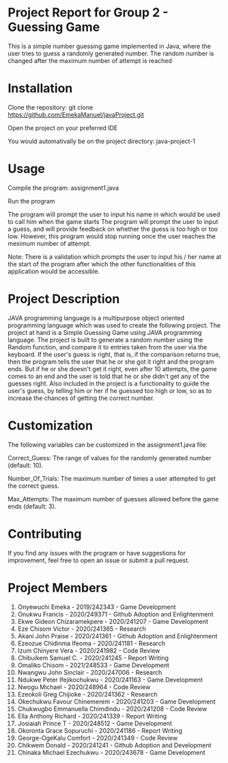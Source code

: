 # Project Report for Group 2 - Guessing Game

This is a simple number guessing game implemented in Java, where the user tries to guess a randomly generated number.
The random number is changed after the maximum number of attempt is reached

# Installation

Clone the repository: git clone https://github.com/EmekaManuel/javaProject.git

Open the project on your preferred IDE

You would automativally be on the project directory: java-project-1

# Usage

Compile the program: assignment1.java

Run the program

The program will prompt the user to input his name in which would be used to call him when the game starts
The program will prompt the user to input a guess, and will provide feedback on whether the guess is too high or too low. However, this program would stop running once the user reaches the meximum number of attempt.

Note: There is a validation which prompts the user to input his / her name at the start of the program after which the other functionalities of this application would be accessible.

# Project Description

JAVA programming language is a multipurpose object oriented programming language which was used to create the following project.
The project at hand is a Simple Guessing Game using JAVA programming language. The project is built to generate a random number using the Random function, and compare it to entries taken from the user via the keyboard. If the user's guess is right, that is, if the comparison returns true, then the program tells the user that he or she got it right and the program ends. But if he or she doesn't get it right, even after 10 attempts, the game comes to an end and the user is told that he or she didn't get any of the guesses right.
Also included in the project is a functionality to guide the user's guess, by telling him or her if he guessed too high or low, so as to increase the chances of getting the correct number.

# Customization

The following variables can be customized in the assignment1.java file:

Correct_Guess: The range of values for the randomly generated number (default: 10).

Number_Of_Trials: The maximum number of times a user attempted to get the correct guess.

Max_Attempts: The maximum number of guesses allowed before the game ends (default: 3).

# Contributing

If you find any issues with the program or have suggestions for improvement, feel free to open an issue or submit a pull request.

# Project Members

1.  Onyewuchi Emeka                - 2019/242343 -     Game Development
2.  Onukwu Francis                 - 2020/249371 -     Github Adoption and Enlightenment
3.  Ekwe Gideon Chizaramekpere     - 2020/241207 -     Game Development
4.  Eze Chisom Victor              - 2020/241365 -     Research
5.  Akani John Praise              - 2020/241361 -     Github Adoption and Enlightenment
6.  Ezeozue Chidinma Ifeoma        - 2020/241181 -     Research
7.  Izum Chinyere Vera             - 2020/241982 -     Code Review
8.  Chibuikem Samuel C.            - 2020/241245 -     Report Writing
9.  Omaliko Chisom                 - 2021/248533 -     Game Development
10. Nwangwu John Sinclair          - 2020/247006 -     Research
11. Ndukwe Peter Ifejikochukwu     - 2020/241163 -     Game Development
12. Nwogu Michael                  - 2020/248964 -     Code Review
13. Ezeokoli Greg Chijioke         - 2020/241362 -     Research
14. Okechukwu Favour Chinemerem    - 2020/241203 -     Game Development
15. Chukwugbo Emmanuella Chimdindu - 2020/241208 -     Code Review
16. Ella Anthony Richard           - 2020/241339 -     Report Writing
17. Josiaiah Prince T              - 2020/248512 -     Game Development
18. Okoronta Grace Sopuruchi       - 2020/241186 -     Report Writing
19. George-OgeKalu Comfort         - 2020/241349 -     Code Review
20. Chikwem Donald                 - 2020/241241 -     Github Adoption and Development
21. Chinaka Michael Ezechukwu      - 2020/243678 -     Game Development
